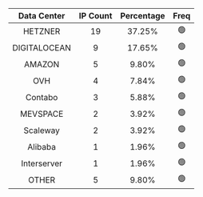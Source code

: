 | Data Center | IP Count | Percentage | Freq |
|:------------:|:--------:|:-----------:|:-----:|
| HETZNER | 19 | 37.25% | 🟢 |
| DIGITALOCEAN | 9 | 17.65% | 🟢 |
| AMAZON | 5 | 9.80% | 🟢 |
| OVH | 4 | 7.84% | 🟢 |
| Contabo | 3 | 5.88% | 🟢 |
| MEVSPACE | 2 | 3.92% | 🟢 |
| Scaleway | 2 | 3.92% | 🟢 |
| Alibaba | 1 | 1.96% | 🟢 |
| Interserver | 1 | 1.96% | 🟢 |
| OTHER | 5 | 9.80% | 🟢 |
